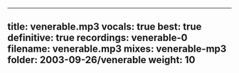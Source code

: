 
---
title: venerable.mp3
vocals: true
best: true
definitive: true
recordings: venerable-0
filename: venerable.mp3
mixes: venerable-mp3
folder: 2003-09-26/venerable
weight: 10
---
